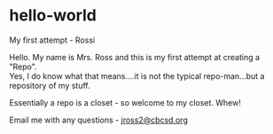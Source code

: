 # hello-world
My first attempt - Rossi

Hello.  My name is Mrs. Ross and this is my first attempt at creating a "Repo".  
Yes, I do know what that means....it is not the typical repo-man...but a repository of my stuff.

Essentially a repo is a closet - so welcome to my closet.  Whew!

Email me with any questions - jross2@cbcsd.org
